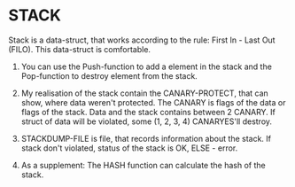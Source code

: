 # STACK
Stack is a data-struct, that works according to the rule: First In - Last Out (FILO). This data-struct is comfortable.

1. You can use the Push-function to add a element in the stack and the Pop-function to destroy element from the stack.

2. My realisation of the stack contain the CANARY-PROTECT, that can show, where data weren't protected.
The CANARY is flags of the data or flags of the stack. Data and the stack contains between 2 CANARY. If struct of data will be violated, some (1, 2, 3, 4) CANARYES'll destroy. 

3. STACKDUMP-FILE is file, that records information about the stack. If stack don't violated, status of the stack is OK, ELSE - error. 

4. As a supplement: The HASH function can calculate the hash of the stack. 
